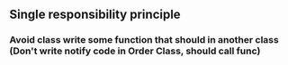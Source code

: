 ## Single responsibility principle
### Avoid class write some function that should in another class (Don't write notify code in Order Class, should call func)

